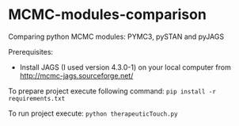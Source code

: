# MCMC-modules-comparison
Comparing python MCMC modules: PYMC3, pySTAN and pyJAGS


Prerequisites:
- Install JAGS (I used version 4.3.0-1) on your local computer from http://mcmc-jags.sourceforge.net/

To prepare project execute following command:
    ```
    pip install -r requirements.txt
    ```

To run project execute:
	```
	python therapeuticTouch.py
	```
